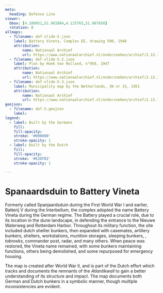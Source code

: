 ```yaml
---
meta:
  heading: Defense Line
viewer:
  bbox: [4.109051,51.981084,4.125765,51.987858]
  rotation: 0
allmaps:
  - filename: def-slide-5.json
    label: Battery Vineta, Complex EE, drawing 590, 1948
    attribution: 
        name: Nationaal Archief
        url: https://www.nationaalarchief.nl/onderzoeken/archief/2.13.167/invnr/333/file/NL-HaNA_2.13.167_333_01?eadID=2.13.167&unitID=333&query=
  - filename: def-slide-5-2.json
    label: Plan by Hoek Van Holland, n°958, 1947
    attribution: 
        name: Nationaal Archief
        url: https://www.nationaalarchief.nl/onderzoeken/archief/2.13.167/invnr/359/file/NL-HaNA_2.13.167_359_14?eadID=2.13.167&unitID=359&query=
  - filename: def-slide-5-3.json
    label: Municipality map by the Netherlands, 3N nr 15, 1951
    attribution: 
        name: Nationaal Archief
        url: https://www.nationaalarchief.nl/onderzoeken/archief/2.13.167/invnr/277/file/NL-HaNA_2.13.167_277_10?eadID=2.13.167&unitID=277&query=
geojson:
  - filename: def-5.geojson
    label:
legend:
  - label: Built by the Germans
    fill: 
    fill-opacity:
    stroke: '#000000'
    stroke-opacity: 1
  - label: Built by the Dutch
    fill: 
    fill-opacity: 
    stroke: '#E2DFD2'
    stroke-opacity: 1

---
```


# Spanaardsduin to Battery Vineta 

Formerly called Spanjaardsduin during the First World War I and earlier, Batterij V during the Interbellum, the complex adopted the name Battery Vineta during the German regime. The Battery played a crucial role, due to its location in the dune landscape, in defending the entrance to the Nieuwe Waterweg and Rotterdam Harbor. Throughout its military function, the site included dutch shelter bunkers, then expanded with casemates, artillery bunkers, shelters, workstations, munition storages, sleeping bunkers, , _tobroeks_, commander post, radar, and many others. When peace was restored, the Vineta name remained, with some bunkers maintaining functions, others being demolished, and some repurposed for emergency housing.

The map is created after World War II, and is part of the Dutch effort which tracks and documents the remnants of the _Atlantikwall_ to gain a better understanding of its structure and impact. The map documents both German and Dutch bunkers in a symbolic manner, though multiple inconsistencies are evident.